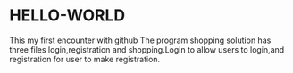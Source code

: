 # HELLO-WORLD
This my first encounter with github
The program shopping solution has three files login,registration and shopping.Login to allow users to login,and registration for user to make registration.
